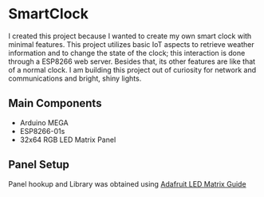 # SmartClock

I created this project because I wanted to create my own smart clock with minimal features. This project utilizes basic IoT aspects to retrieve weather information and to change the state of the clock; this interaction is done through a ESP8266 web server. Besides that, its other features are like that of a normal clock. I am building this project out of curiosity for network and communications and bright, shiny lights. 

## Main Components
- Arduino MEGA
- ESP8266-01s
- 32x64 RGB LED Matrix Panel

## Panel Setup
Panel hookup and Library was obtained using [Adafruit LED Matrix Guide](https://learn.adafruit.com/32x16-32x32-rgb-led-matrix/overview)
